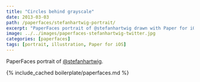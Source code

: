```yaml
---
title: "Circles behind grayscale"
date: 2013-03-03
path: /paperfaces/stefanhartwig-portrait/
excerpt: "PaperFaces portrait of @stefanhartwig drawn with Paper for iOS on an iPad."
image: ../../images/paperfaces-stefanhartwig-twitter.jpg
categories: [paperfaces]
tags: [portrait, illustration, Paper for iOS]
---
```


PaperFaces portrait of [@stefanhartwig](https://twitter.com/stefanhartwig).

{% include_cached boilerplate/paperfaces.md %}
